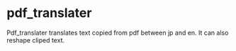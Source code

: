 # pdf_translater
Pdf_translater translates text copied from pdf between jp and en.
It can also reshape cliped text. 


